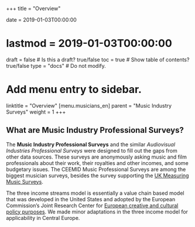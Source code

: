 +++
title = "Overview"

date = 2019-01-03T00:00:00
# lastmod = 2019-01-03T00:00:00

draft = false  # Is this a draft? true/false
toc = true  # Show table of contents? true/false
type = "docs"  # Do not modify.

# Add menu entry to sidebar.
linktitle = "Overview"
[menu.musicians_en]
  parent = "Music Industry Surveys"
  weight = 1
+++

## What are Music Industry Professional Surveys?

The __Music Industry Professional Surveys__ and the similar _Audiovisual Industries Professional Surveys_ were designed to fill out the gaps from other data sources.  These surveys are anonymously asking music and film professionals about their work, their royalties and other incomes, and some budgetary issues.  The CEEMID Music Professional Surveys are among the biggest musician surveys, besides the survey supporting the [UK Measuring Music Surveys]( https://www.ukmusic.org/research/measuring-music-2017/).

The three income streams model is essentially a value chain based model that was developed in the United States and adopted by the European Commission’s Joint Research Center for [European creative and cultural policy purposes](http://publications.jrc.ec.europa.eu/repository/bitstream/JRC69881/jrc69881.pdf). We made minor adaptations in the three income model for applicability in Central Europe. 



